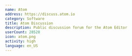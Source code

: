 ```yaml
---
name: Atom
address: https://discuss.atom.io
category: Software
title: Atom Discussion
description: Public discussion forum for the Atom Editor
userCount: 28528
icon: atom.png
activity: high
language: en_US
---
```

